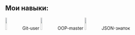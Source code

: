 ## Мои навыки:
<img src="https://storage.tally.so/551f6f1e-00a2-4a15-9c33-b40ca5c84113/Git-Logo-2Color.png" width="10%">
Git-user
<img src="https://storage.tally.so/3a4c5a2e-a412-41b4-bad5-61899c529461/4515839.png" width="10%">
OOP-master
<img src="https://storage.tally.so/3f9bac6c-8fd5-40ae-a50b-096d362d2fe8/136443.png" width="10%">
JSON-знаток


<!--
**Cutey-Whity1/Cutey-Whity1** is a ✨ _special_ ✨ repository because its `README.md` (this file) appears on your GitHub profile.

Here are some ideas to get you started:

- 🔭 I’m currently working on ...
- 🌱 I’m currently learning ...
- 👯 I’m looking to collaborate on ...
- 🤔 I’m looking for help with ...
- 💬 Ask me about ...
- 📫 How to reach me: ...
- 😄 Pronouns: ...
- ⚡ Fun fact: ...
-->
